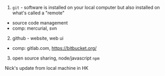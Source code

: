 1. `git` - software is installed on your local computer but also installed on what's called a "remote"
  - source code management
  - comp: mercurial, svn
2. github - website, web ui
  - comp: gitlab.com, https://bitbucket.org/
3. open source sharing, node/javascript `npm`


Nick's update from local machine in HK